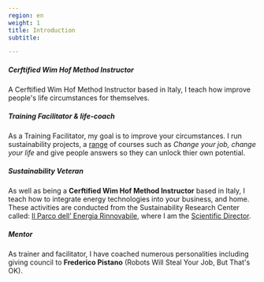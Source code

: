```yaml
---
region: en
weight: 1
title: Introduction
subtitle: 

---
```


##### Cerftified Wim Hof Method Instructor

A Cerftified Wim Hof Method Instructor based in Italy, I teach how improve people's life circumstances for themselves.

##### Training Facilitator &amp; life-coach

As a Training Facilitator, my goal is to improve your circumstances. I run sustainability projects, a [range](https://www.per.umbria.it/i-nostri-corsi/) of courses such as _Change your job, change your life_ and give people answers so they can unlock thier own potential.

##### Sustainability Veteran

As well as being a **Cerftified Wim Hof Method Instructor** based in Italy, I teach how to integrate energy technologies into your business, and home. These activities are conducted from the Sustainability Research Center called: [Il Parco dell’ Energia Rinnovabile](https://per.umbria.it/), where I am the [Scientific Director](https://rvo.lt/knowledgeshare/alessandro-ronca/).

##### Mentor

As trainer and facilitator, I have coached numerous personalities including giving council to **Frederico Pistano** (Robots Will Steal Your Job, But That's OK).
